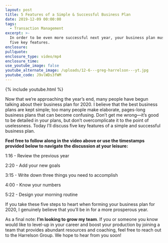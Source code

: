 ```yaml
---
layout: post
title: 5 Features of a Simple & Successful Business Plan
date: 2019-12-09 00:00:00
tags:
  - Transaction Management
excerpt: >-
  In order to be even more successful next year, your business plan must contain
  five key features.
enclosure:
pullquote:
enclosure_type: video/mp4
enclosure_time:
use_youtube_image: false
youtube_alternate_image: /uploads/12-6---greg-harrelson---yt.jpg
youtube_code: J9vlWDs3fWM
---
```


{% include youtube.html %}

Now that we’re approaching the year’s end, many people have begun talking about their business plan for 2020. I believe that the best business plans are kept simple; too many people make elaborate, pages-long business plans that can become confusing. Don’t get me wrong—it’s good to be detailed in your plans, but don’t overcomplicate it to the point of uselessness. Today I’ll discuss five key features of a simple and successful business plan.

**Feel free to follow along in the video above or use the timestamps provided below to navigate the discussion at your leisure:**

1:16 - Review the previous year

2:20 - Add your new goals

3:15 - Write down three things you need to accomplish

4:00 - Know your numbers

5:22 - Design your morning routine

If you take these five steps to heart when forming your business plan for 2020, I genuinely believe that you’ll be in for a more prosperous year.

As a final note: **I’m looking to grow my team**. If you or someone you know would like to level-up in your career and boost your production by joining a team that provides abundant resources and coaching, feel free to reach out to the Harrelson Group. We hope to hear from you soon\!